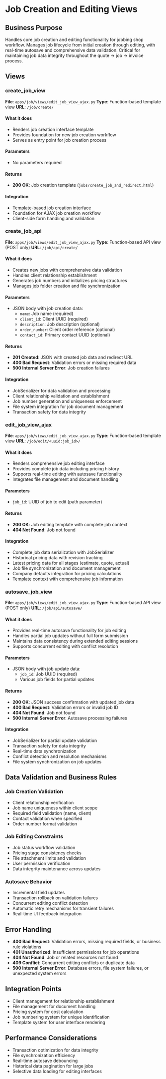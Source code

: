 # Job Creation and Editing Views

## Business Purpose
Handles core job creation and editing functionality for jobbing shop workflow. Manages job lifecycle from initial creation through editing, with real-time autosave and comprehensive data validation. Critical for maintaining job data integrity throughout the quote → job → invoice process.

## Views

### create_job_view
**File**: `apps/job/views/edit_job_view_ajax.py`
**Type**: Function-based template view
**URL**: `/job/create/`

#### What it does
- Renders job creation interface template
- Provides foundation for new job creation workflow
- Serves as entry point for job creation process

#### Parameters
- No parameters required

#### Returns
- **200 OK**: Job creation template (`jobs/create_job_and_redirect.html`)

#### Integration
- Template-based job creation interface
- Foundation for AJAX job creation workflow
- Client-side form handling and validation

### create_job_api
**File**: `apps/job/views/edit_job_view_ajax.py`
**Type**: Function-based API view (POST only)
**URL**: `/job/api/create/`

#### What it does
- Creates new jobs with comprehensive data validation
- Handles client relationship establishment
- Generates job numbers and initializes pricing structures
- Manages job folder creation and file synchronization

#### Parameters
- JSON body with job creation data:
  - `name`: Job name (required)
  - `client_id`: Client UUID (required)
  - `description`: Job description (optional)
  - `order_number`: Client order reference (optional)
  - `contact_id`: Primary contact UUID (optional)

#### Returns
- **201 Created**: JSON with created job data and redirect URL
- **400 Bad Request**: Validation errors or missing required data
- **500 Internal Server Error**: Job creation failures

#### Integration
- JobSerializer for data validation and processing
- Client relationship validation and establishment
- Job number generation and uniqueness enforcement
- File system integration for job document management
- Transaction safety for data integrity

### edit_job_view_ajax
**File**: `apps/job/views/edit_job_view_ajax.py`
**Type**: Function-based template view
**URL**: `/job/edit/<uuid:job_id>/`

#### What it does
- Renders comprehensive job editing interface
- Provides complete job data including pricing history
- Supports real-time editing with autosave functionality
- Integrates file management and document handling

#### Parameters
- `job_id`: UUID of job to edit (path parameter)

#### Returns
- **200 OK**: Job editing template with complete job context
- **404 Not Found**: Job not found

#### Integration
- Complete job data serialization with JobSerializer
- Historical pricing data with revision tracking
- Latest pricing data for all stages (estimate, quote, actual)
- Job file synchronization and document management
- Company defaults integration for pricing calculations
- Template context with comprehensive job information

### autosave_job_view
**File**: `apps/job/views/edit_job_view_ajax.py`
**Type**: Function-based API view (POST only)
**URL**: `/job/api/autosave/`

#### What it does
- Provides real-time autosave functionality for job editing
- Handles partial job updates without full form submission
- Maintains data consistency during extended editing sessions
- Supports concurrent editing with conflict resolution

#### Parameters
- JSON body with job update data:
  - `job_id`: Job UUID (required)
  - Various job fields for partial updates

#### Returns
- **200 OK**: JSON success confirmation with updated job data
- **400 Bad Request**: Validation errors or invalid job ID
- **404 Not Found**: Job not found
- **500 Internal Server Error**: Autosave processing failures

#### Integration
- JobSerializer for partial update validation
- Transaction safety for data integrity
- Real-time data synchronization
- Conflict detection and resolution mechanisms
- File system synchronization on job updates

## Data Validation and Business Rules

### Job Creation Validation
- Client relationship verification
- Job name uniqueness within client scope
- Required field validation (name, client)
- Contact validation when specified
- Order number format validation

### Job Editing Constraints
- Job status workflow validation
- Pricing stage consistency checks
- File attachment limits and validation
- User permission verification
- Data integrity maintenance across updates

### Autosave Behavior
- Incremental field updates
- Transaction rollback on validation failures
- Concurrent editing conflict detection
- Automatic retry mechanisms for transient failures
- Real-time UI feedback integration

## Error Handling
- **400 Bad Request**: Validation errors, missing required fields, or business rule violations
- **401 Unauthorized**: Insufficient permissions for job operations
- **404 Not Found**: Job or related resources not found
- **409 Conflict**: Concurrent editing conflicts or duplicate data
- **500 Internal Server Error**: Database errors, file system failures, or unexpected system errors

## Integration Points
- Client management for relationship establishment
- File management for document handling
- Pricing system for cost calculation
- Job numbering system for unique identification
- Template system for user interface rendering

## Performance Considerations
- Transaction optimization for data integrity
- File synchronization efficiency
- Real-time autosave debouncing
- Historical data pagination for large jobs
- Selective data loading for editing interfaces